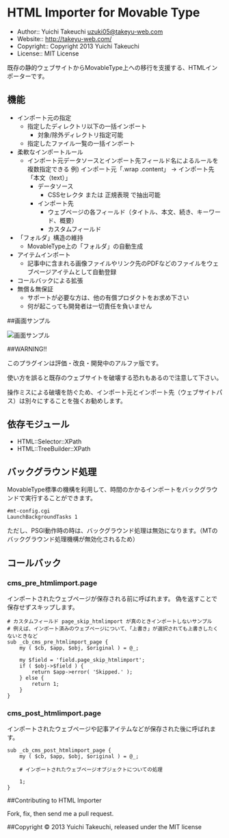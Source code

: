 HTML Importer for Movable Type
===========

* Author:: Yuichi Takeuchi <uzuki05@takeyu-web.com>
* Website:: http://takeyu-web.com/
* Copyright:: Copyright 2013 Yuichi Takeuchi
* License:: MIT License

既存の静的ウェブサイトからMovableType上への移行を支援する、HTMLインポーターです。

## 機能

* インポート元の指定
  * 指定したディレクトリ以下の一括インポート
    * 対象/除外ディレクトリ指定可能
  * 指定したファイル一覧の一括インポート
* 柔軟なインポートルール
  * インポート元データソースとインポート先フィールド名によるルールを複数指定できる
    例) インポート元「.wrap .content」 → インポート先「本文（text）」
    * データソース
      * CSSセレクタ または 正規表現 で抽出可能
    * インポート先
      * ウェブページの各フィールド（タイトル、本文、続き、キーワード、概要）
      * カスタムフィールド
* 「フォルダ」構造の維持
  * MovableType上の「フォルダ」の自動生成
* アイテムインポート
  * 記事中に含まれる画像ファイルやリンク先のPDFなどのファイルをウェブページアイテムとして自動登録
* コールバックによる拡張
* 無償＆無保証
  * サポートが必要な方は、他の有償プロダクトをお求め下さい
  * 何が起こっても開発者は一切責任を負いません

##画面サンプル

![画面サンプル](https://raw.github.com/uzuki05/mt-plugin-htmlimporter/master/main.png)

##WARNING!!

このプラグインは評価・改良・開発中のアルファ版です。

使い方を誤ると既存のウェブサイトを破壊する恐れもあるので注意して下さい。

操作ミスによる破壊を防ぐため、インポート元とインポート先（ウェブサイトパス）は別々にすることを強くお勧めします。


## 依存モジュール

* HTML::Selector::XPath 
* HTML::TreeBuilder::XPath

## バックグラウンド処理

MovableType標準の機構を利用して、時間のかかるインポートをバックグラウンドで実行することができます。

    #mt-config.cgi
    LaunchBackgroundTasks 1

ただし、PSGI動作時の時は、バックグラウンド処理は無効になります。（MTのバックグラウンド処理機構が無効化されるため）

## コールバック

### cms\_pre_htmlimport.page

インポートされたウェブページが保存される前に呼ばれます。
偽を返すことで保存せずスキップします。

    # カスタムフィールド page_skip_htmlimport が真のときインポートしないサンプル
    # 例えば、インポート済みのウェブページについて、「上書き」が選択されても上書きしたくないときなど
    sub _cb_cms_pre_htmlimport_page {
        my ( $cb, $app, $obj, $original ) = @_;
        
        my $field = 'field.page_skip_htmlimport';
        if ( $obj->$field ) {
            return $app->error( 'Skipped.' );
        } else {
            return 1;
        }
    }

### cms\_post_htmlimport.page

インポートされたウェブページや記事アイテムなどが保存された後に呼ばれます。

    sub _cb_cms_post_htmlimport_page {
        my ( $cb, $app, $obj, $original ) = @_;
        
        # インポートされたウェブページオブジェクトについての処理
        
        1;
    }

##Contributing to HTML Importer

Fork, fix, then send me a pull request.

##Copyright
© 2013 Yuichi Takeuchi, released under the MIT license
